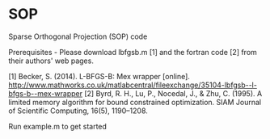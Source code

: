 # SOP
Sparse Orthogonal Projection (SOP) code

Prerequisites - Please download lbfgsb.m [1] and the fortran code [2] from their authors' web pages. 

[1] Becker, S. (2014). L-BFGS-B: Mex wrapper [online]. http://www.mathworks.co.uk/matlabcentral/fileexchange/35104-lbfgsb--l-bfgs-b--mex-wrapper
[2] Byrd, R. H., Lu, P., Nocedal, J., & Zhu, C. (1995). A limited memory algorithm for bound constrained optimization. SIAM Journal of Scientific Computing, 16(5), 1190–1208.

Run example.m to get started
